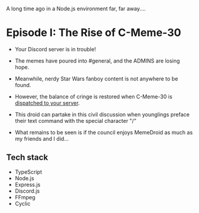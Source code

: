 A long time ago in a Node.js environment far, far away....

# Episode I: The Rise of C-Meme-30

- Your Discord server is in trouble!

- The memes have poured into #general, and the ADMINS are losing hope.

- Meanwhile, nerdy Star Wars fanboy content is not anywhere to be found.

- However, the balance of cringe is restored when C-Meme-30 is [dispatched to your server](https://discordapp.com/oauth2/authorize?&client_id=641348914343051282&scope=bot&permissions=66078976).

- This droid can partake in this civil discussion when younglings preface their text command with the special character "/"

- What remains to be seen is if the council enjoys MemeDroid as much as my friends and I did...

## Tech stack

- TypeScript
- Node.js
- Express.js
- Discord.js
- FFmpeg
- Cyclic
